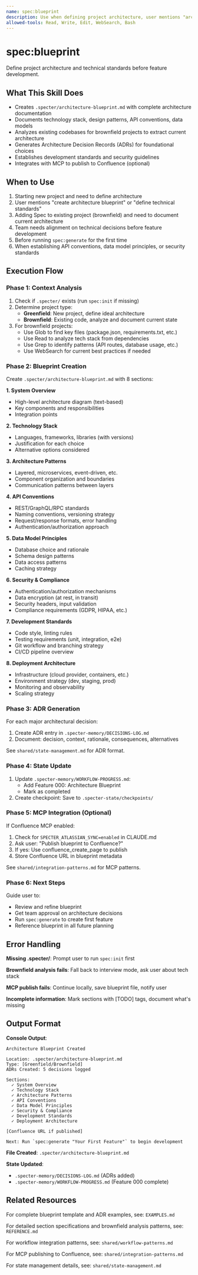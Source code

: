 ```yaml
---
name: spec:blueprint
description: Use when defining project architecture, user mentions "architecture blueprint", "technical standards", "architecture decisions", or need to document tech stack and patterns - creates comprehensive architecture blueprint with technology choices, design patterns, API conventions, and security guidelines
allowed-tools: Read, Write, Edit, WebSearch, Bash
---
```


# spec:blueprint

Define project architecture and technical standards before feature development.

## What This Skill Does

- Creates `.specter/architecture-blueprint.md` with complete architecture documentation
- Documents technology stack, design patterns, API conventions, data models
- Analyzes existing codebases for brownfield projects to extract current architecture
- Generates Architecture Decision Records (ADRs) for foundational choices
- Establishes development standards and security guidelines
- Integrates with MCP to publish to Confluence (optional)

## When to Use

1. Starting new project and need to define architecture
2. User mentions "create architecture blueprint" or "define technical standards"
3. Adding Spec to existing project (brownfield) and need to document current architecture
4. Team needs alignment on technical decisions before feature development
5. Before running `spec:generate` for the first time
6. When establishing API conventions, data model principles, or security standards

## Execution Flow

### Phase 1: Context Analysis

1. Check if `.specter/` exists (run `spec:init` if missing)
2. Determine project type:
   - **Greenfield**: New project, define ideal architecture
   - **Brownfield**: Existing code, analyze and document current state
3. For brownfield projects:
   - Use Glob to find key files (package.json, requirements.txt, etc.)
   - Use Read to analyze tech stack from dependencies
   - Use Grep to identify patterns (API routes, database usage, etc.)
   - Use WebSearch for current best practices if needed

### Phase 2: Blueprint Creation

Create `.specter/architecture-blueprint.md` with 8 sections:

**1. System Overview**
- High-level architecture diagram (text-based)
- Key components and responsibilities
- Integration points

**2. Technology Stack**
- Languages, frameworks, libraries (with versions)
- Justification for each choice
- Alternative options considered

**3. Architecture Patterns**
- Layered, microservices, event-driven, etc.
- Component organization and boundaries
- Communication patterns between layers

**4. API Conventions**
- REST/GraphQL/RPC standards
- Naming conventions, versioning strategy
- Request/response formats, error handling
- Authentication/authorization approach

**5. Data Model Principles**
- Database choice and rationale
- Schema design patterns
- Data access patterns
- Caching strategy

**6. Security & Compliance**
- Authentication/authorization mechanisms
- Data encryption (at rest, in transit)
- Security headers, input validation
- Compliance requirements (GDPR, HIPAA, etc.)

**7. Development Standards**
- Code style, linting rules
- Testing requirements (unit, integration, e2e)
- Git workflow and branching strategy
- CI/CD pipeline overview

**8. Deployment Architecture**
- Infrastructure (cloud provider, containers, etc.)
- Environment strategy (dev, staging, prod)
- Monitoring and observability
- Scaling strategy

### Phase 3: ADR Generation

For each major architectural decision:
1. Create ADR entry in `.specter-memory/DECISIONS-LOG.md`
2. Document: decision, context, rationale, consequences, alternatives

See `shared/state-management.md` for ADR format.

### Phase 4: State Update

1. Update `.specter-memory/WORKFLOW-PROGRESS.md`:
   - Add Feature 000: Architecture Blueprint
   - Mark as completed
2. Create checkpoint: Save to `.specter-state/checkpoints/`

### Phase 5: MCP Integration (Optional)

If Confluence MCP enabled:
1. Check for `SPECTER_ATLASSIAN_SYNC=enabled` in CLAUDE.md
2. Ask user: "Publish blueprint to Confluence?"
3. If yes: Use confluence_create_page to publish
4. Store Confluence URL in blueprint metadata

See `shared/integration-patterns.md` for MCP patterns.

### Phase 6: Next Steps

Guide user to:
- Review and refine blueprint
- Get team approval on architecture decisions
- Run `spec:generate` to create first feature
- Reference blueprint in all future planning

## Error Handling

**Missing .specter/**: Prompt user to run `spec:init` first

**Brownfield analysis fails**: Fall back to interview mode, ask user about tech stack

**MCP publish fails**: Continue locally, save blueprint file, notify user

**Incomplete information**: Mark sections with [TODO] tags, document what's missing

## Output Format

**Console Output**:
```
Architecture Blueprint Created

Location: .specter/architecture-blueprint.md
Type: [Greenfield/Brownfield]
ADRs Created: 5 decisions logged

Sections:
  ✓ System Overview
  ✓ Technology Stack
  ✓ Architecture Patterns
  ✓ API Conventions
  ✓ Data Model Principles
  ✓ Security & Compliance
  ✓ Development Standards
  ✓ Deployment Architecture

[Confluence URL if published]

Next: Run `spec:generate "Your First Feature"` to begin development
```

**File Created**: `.specter/architecture-blueprint.md`

**State Updated**:
- `.specter-memory/DECISIONS-LOG.md` (ADRs added)
- `.specter-memory/WORKFLOW-PROGRESS.md` (Feature 000 complete)

## Related Resources

For complete blueprint template and ADR examples, see: `EXAMPLES.md`

For detailed section specifications and brownfield analysis patterns, see: `REFERENCE.md`

For workflow integration patterns, see: `shared/workflow-patterns.md`

For MCP publishing to Confluence, see: `shared/integration-patterns.md`

For state management details, see: `shared/state-management.md`
